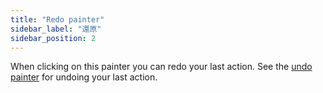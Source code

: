 ```yaml
---
title: "Redo painter"
sidebar_label: "還原"
sidebar_position: 2
---
```


When clicking on this painter you can redo your last action. See the [undo painter](undo) for undoing your last action.
